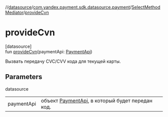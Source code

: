 //[datasource](../../../index.md)/[com.yandex.payment.sdk.datasource.payment](../index.md)/[SelectMethodMediator](index.md)/[provideCvn](provide-cvn.md)

# provideCvn

[datasource]\
fun [provideCvn](provide-cvn.md)(paymentApi: [PaymentApi](../../../../core/core/com.yandex.payment.sdk.core/-payment-api/index.md))

Вызвать передачу CVC/CVV кода для текущей карты.

## Parameters

datasource

| | |
|---|---|
| paymentApi | объект [PaymentApi](../../../../core/core/com.yandex.payment.sdk.core/-payment-api/index.md), в который будет передан код. |

